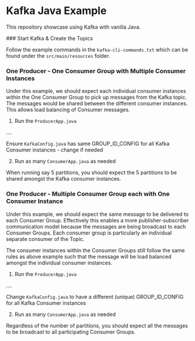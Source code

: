 # Kafka Java Example

This repository showcase using Kafka with vanilla Java.

### Start Kafka & Create the Topics

Follow the example commands in the `kafka-cli-commands.txt` which can be found under the `src/main/resources` folder.

### One Producer - One Consumer Group with Multiple Consumer Instances

Under this example, we should expect each individual consumer instances within the One Consumer Group to pick up messages from the
Kafka topic. The messages would be shared between the different consumer instances. This allows load balancing of Consumer messages.

1) Run the `ProducerApp.java`

....

Ensure `KafkaConfig.java` has same GROUP_ID_CONFIG for all Kafka Consumer instances - change if needed

2) Run as many `ConsumerApp.java` as needed

When running say 5 partitions, you should expect the 5 partitions to be shared amongst the Kafka consumer instances.



### One Producer - Multiple Consumer Group each with One Consumer Instance

Under this example, we should expect the same message to be delivered to each Consumer Group. Effectively this enables a
more publisher-subscriber communication model because the messages are being broadcast to each Consumer Groups. Each consumer group
is particularly an individual separate consumer of the Topic.

The consumer instances within the Consumer Groups still follow the same rules as above example such that the message will be
load balanced amongst the individual consumer instances.

1) Run the `ProducerApp.java`

....

Change `KafkaConfig.java` to have a different (unique) GROUP_ID_CONFIG for all Kafka Consumer instances

2) Run as many `ConsumerApp.java` as needed

Regardless of the number of partitions, you should expect all the messages to be broadcast to all participating
Consumer Groups.


